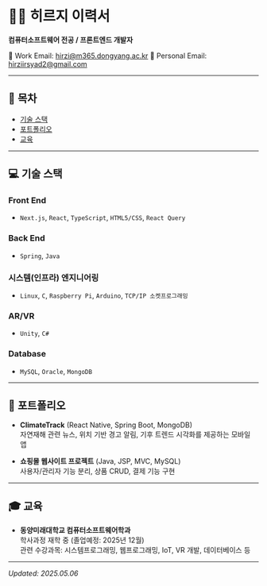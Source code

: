 # 👨‍💻 히르지 이력서
**컴퓨터소프트웨어 전공 / 프론트엔드 개발자**

📧 Work Email: hirzi@m365.dongyang.ac.kr 
📧 Personal Email: hirziirsyad2@gmail.com
<!--  📸 프로필 사진:You can upload your profile image in your GitHub repo and link it here -->

---

## 📌 목차  
- [기술 스택](#-기술-스택)  
- [포트폴리오](#-포트폴리오)  
- [교육](#-교육)  

---

## 💻 기술 스택  

### Front End  
- `Next.js`, `React`, `TypeScript`, `HTML5/CSS`, `React Query`  

### Back End  
- `Spring`, `Java`

### 시스템(인프라) 엔지니어링  
- `Linux`, `C`, `Raspberry Pi`, `Arduino`, `TCP/IP 소켓프로그래밍`

### AR/VR  
- `Unity`, `C#`

### Database  
- `MySQL`, `Oracle`, `MongoDB`


---

## 📁 포트폴리오  

- **ClimateTrack** (React Native, Spring Boot, MongoDB)  
  자연재해 관련 뉴스, 위치 기반 경고 알림, 기후 트렌드 시각화를 제공하는 모바일 앱  

- **쇼핑몰 웹사이트 프로젝트** (Java, JSP, MVC, MySQL)  
  사용자/관리자 기능 분리, 상품 CRUD, 결제 기능 구현  

---

## 🎓 교육  

- **동양미래대학교 컴퓨터소프트웨어학과**  
  학사과정 재학 중 (졸업예정: 2025년 12월)  
  관련 수강과목: 시스템프로그래밍, 웹프로그래밍, IoT, VR 개발, 데이터베이스 등

---

_Updated: 2025.05.06_
